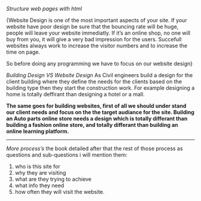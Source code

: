 *Structure web pages with html*

{Website Design is one of the most important aspects of your site. If your website have poor design be sure that the bouncing rate will be huge, people will leave your website immediatly. If it’s an online shop, no one will buy from you, it will give a very bad impression for the users. Succefull websites always work to increase the visitor numbers and to increase the time on page.

So before doing any programming we have to focus on our website design}

*Building Design VS Website Design*
As Civil engineers build a design for the client building where they define the needs for the clients based on the building type then they start the construction work. For example designing a home is totally deffirant than designing a hotel or a mall.

**The same goes for building websites, first of all we should under stand our client needs and focus on the the target audiance for the site. Building an Auto parts online store needs a design which is totally differant than building a fashion online store, and totally differant than building an online learning platform.**

------------------------------  
*More process’s*
the book detailed after that the rest of those process as questions and sub-questions i will mention them:

1. who is this site for
2. why they are visiting
3. what are they trying to achieve
4. what info they need
5. how often they will visit the website.
